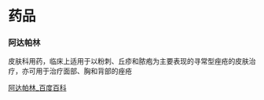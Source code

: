 # 药品

### 阿达帕林

皮肤科用药，临床上适用于以粉刺、丘疹和脓疱为主要表现的寻常型痤疮的皮肤治疗，亦可用于治疗面部、胸和背部的痤疮

[阿达帕林\_百度百科](https://baike.baidu.com/item/%E9%98%BF%E8%BE%BE%E5%B8%95%E6%9E%97/2548170)
